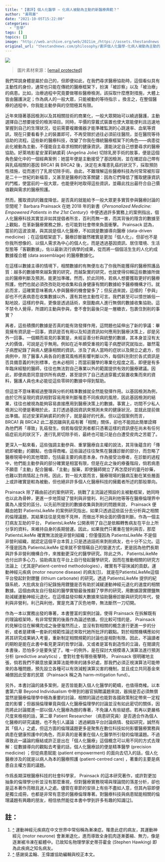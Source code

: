 ```yaml
---
title: "【書評】個人化醫學 — 化病人被動為主動的新醫療典範？"
author: "黃珮華"
date: "2021-10-05T15:22:00"
categories:
  - "哲學"
tags: []
topics: []
image: "http://web.archive.org/web/2021im_/https://assets.thestandnews.com/media/photos/med-15.png"
original_url: "thestandnews.com/philosophy/書評個人化醫學-化病人被動為主動的新醫療典範"
---
```

![](http://web.archive.org/web/2021im_/https://assets.thestandnews.com/media/photos/med-15.png)
> 圖片素材來源：[\[email protected\]](/web/20211117124725/http://www.thestandnews.com/cdn-cgi/l/email-protection)

我們常說身體是屬於自己的，但即便如此，在我們尋求醫療協助時，這個看似具有主動性的身份，通常也只能在傳統的醫療框架下，扮演「被診察」以及「被治療」的病患。比如，治療過程中究竟要做哪些醫療檢測，該採取什麼應對措施，大體上皆由醫護決定；作為病人的一般大眾，只能被動的等待指示 。換言之，在整個醫療的過程中，你我能主動參與的空間極其有限。

近年來隨著基因檢測以及其相關技術的商業化，一般大眾開始可以繞過醫護，主動選擇自己想要接受的檢測項目。同時，平價的穿戴式裝置也使大眾能便利且迅速地掌握到自己的生理狀況，從前需要複雜儀器才能準確監測的心跳速率、血氧等資訊，現在只要看看手上的裝置即可，不再受限於過往必須前往醫院，並在醫院等待協助的流程。這些新的醫療科技，改變了你我在傳統醫療框架下的角色——病患從此化被動為主動，不僅能自主尋求相關的健康資訊，還能決定自己想要尋求的醫療協助。好萊塢影星安潔莉納裘莉 (Angelina Jolie) 切除乳房手術的故事，便是這個角色變化中的一個經典案例：她當年便是主動接受了基因檢測，並在確認自己帶有與乳癌相關的基因 BRCA1 與 BRCA2 後，決定在未罹患乳癌的狀況下，採取預防性措施，從而進行了乳房切除手術。由此，不難理解這些醫療科技為何常常被形容是二十一世紀的新福音，又甚至是醫療的改革關鍵：因為它們降低了獲取健康資訊的門檻，使當前的一般大眾，也能便利地取得這些資訊，並藉此找出最符合自己價值觀與需求的醫療照護。

然而，獲取資訊的難度降低，是否真的就能給予一般大眾更多實質參與醫療討論的空間呢？ Barbara Prainsack 在她 2018 年的新書《_Personalized Medicine: Empowered Patients in the 21st Century_》中便透過許多實務上的案例指出，個人化醫療科技其實並非如其提倡者所言，百利而無一害，而其背後的隱含的數據至上觀點，在革新醫療實務之餘，也可能對社會帶來負面衝擊。 Prainsack 認為，當前的這波浪潮，與其說是個人化醫療，不如說是數據導向醫療 (data-driven medicine) ；在這個框架底下，醫療診斷雖然確實是更加「個人化」，但卻也不是你我所想像的、以個人需求為中心的個人化，而是透過基因資訊、居住環境、生活型態等「客觀數據」，佐以最新流行病學的成果，從而將一個個活生生的人化約成數據複合體 (data assemblage) 的醫療數據化。

在這樣以數據主導的情境下，相關數據的有無便左右了你我所能獲得的醫療照護品質：越多的數據帶來越紮實的研究，而越紮實的研究，也就使得仰賴這些數據所做出的醫療判斷及預測，能更加準確。然而，於此同時，若病人想要獲取更好的醫療照護，他們也就必須孜孜矻矻地收集和自身健康有關的數據給予醫療機構才行。就此而言，這確實意味著病人參與醫療的機會變多了；但反過來說，這樣的「參與」卻也不代表病患在收集數據以外，還有其他主動性可言。我們甚至可以憤世嫉俗一點地說，這樣的參與，更像是透過話術，來鼓勵病人進行無償的數據收集協助。這不禁令人覺得，所謂的主動與參與，會不會到最後只是一層糖衣，包裹住剝削的事實？

再者，這些積攢的數據是否真的能有效發揮作用，這問題也延伸出了新的爭議：畢竟擁有資訊是一回事，資訊是否有用以及知道資訊如何應用到醫療決策上，卻是另外一回事。一個顯而易見的事實是，未經妥善分析與統整的數據，其本身並沒有太大的價值，可說是近乎無用。例如在近年頗受重視的電子病歷研究就指出，雖然電子病歷紀錄了與病人健康相關的資訊，涉及了病人當時的症狀以及開立之處方，但病例中，除了醫事人員各自的書寫風格將影響判斷以外，每個科別對於各式資訊是否具備意義的判別標準，也未必相同；而當前醫學的專業化程度之高，即便是有多年臨床經驗的醫師，往往也無法對自己專業以外的範圍提供有效的醫療建議。因此，即便病患同意提供所有病歷，甚至提供了自己透過穿戴式裝置收集而來的資料，醫護人員也未必能從這些零碎的數據中得到幫助。

但這並不意味著經過整理與分析的精準數據就全然能發揮作用。以基因檢測為例，由於它所呈現的資訊相對容易用來判斷罹患不同疾病的風險，因此基因檢測的結果，往往也被視為能夠容易直接應用到醫療決策上的數據。事實上，坊間不少私人檢測公司便是著眼於此，主打透過基因資訊來預測未來的健康狀況，並就此提前做出準備。前述安潔莉納裘莉的例子，就是最好的代表。但以這個案例而言， BRCA1 與 BRCA2 此二基因雖與乳癌有著「相關」關係，卻也不能因此簡單詮釋為他們將「導致」乳癌發生。倘若每個受測者都只憑著這樣的資訊便在尚未有任何癌症前兆的狀況下，進行乳房切除手術，最終也可能只是白白遭受皮肉之苦罷了。

更深入一點來看，這些強調主動參與、重掌醫療自主權的說法，其背後蘊含的「傳統即被動」的觀點，也值得商榷。這些論述往往聚焦在醫護診斷的部分，而忽略了醫療現場中的其他環節，包括最主要的病患本身。作為接受治療者，在診斷的過程中，他們能主動參與的部分確實是相當有限，但是在此之後的療養階段，倘若病患不願意「主動」配合醫囑、「主動」服藥，即使醫師開立了再怎麼好的靈丹妙藥，也難以對病情起上作用。因此，對一般大眾而言，醫療現場的醫病互動在某些層面上或許確實是較為被動，但也絕非許多個人化醫療科技的擁戴者所述的那般單向。

Prainsack 除了藉由前述的案例研究，挑戰了主流論述預設的主被動框架，她同時也以此為骨幹，更進一步地質疑了營利與非營利、利己與利他等等在醫療倫理界中廣為人接受的區分。以先前所提到的數據收集與剝削的問題來說， Prainsack 便藉由她對 PatientsLikeMe 的案例研究指出，如果只透過這些區分去分析與之相關的倫理議題，其結果往往是見樹不見林，而做出不夠全面的價值判斷。作為一個主打病友互助的平台， PatientsLikeMe 公開表明了自己是依賴轉售病友在平台上所分享的資料，來維持自身的長期營運。因此，如果我們只著重在營利與否，那麼 PatientsLikeMe 確實無法說是非營利組織；但僅僅因為 PatientsLikeMe 不是個非營利組織，就認定這個平台本質上只是透過話術來剝削病友，也十分不公允。這不僅是因為 PatientsLikeMe 從來就不曾隱瞞自己的營運方式，更是因為他們長期與許多非營利機構合作，來推動更深化的醫學研究。除此之外， PatientsLikeMe 也付出許多心力，協助病友在平台上自行發起醫學研究，因而在推動相關的研究方法論上（尤其是Patient-centred methodologies），確實有不容抹滅的貢獻。運動神經元疾病 (motor neurone disease) 的病友[\[1\]](#footnote-1)， 就是在PatientsLikeMe這個平台發起針對鋰鹽 (lithium carbonate) 的研究。透過 PatientsLikeMe 提供的紀錄系統，大批病友自行紀錄施用鋰鹽是否有助於減緩運動神經元退化的速度的相關數據。這個由病友自行發起的醫學實驗最後推翻了學界的研究，用數據證實鋰鹽無助減緩運動神經元退化。在這樣益發仰賴大數據來協助醫療診斷與研究的年代，營利與非營利，利己與利他，實是充滿了灰色地帶，無法斷然一刀切開。

作為一本以實務出發的專著，本書豐富的案例討論，使得 Prainsack 在拆解既有的理論框架時，有非常堅實的後盾作為論述依據。但比較可惜的是， Prainsack 的見解往往在解構完成之後便戛然而止，並沒有對相關的概念進行更進一步的分析，或者是建構一套新的規範性論述來取代她所批評的觀點。對於相關機構應如何將其研究成果納入考量，重新制定相關規範的討論也是相對有限。因此，不論讀者的期盼是能在此書中看見更深的哲學討論，又或者是富有創造性的立論，在閱讀完本書後，恐怕多少是要失望了。唯一的例外，是在探討大規模導入演算法進行預測分析 (predictive analytics) ，會對社會有哪些衝擊時， Prainsack 很明確地主張，倘若我們不願意放棄演算法能帶來的諸多好處，那我們必須正視演算法可能帶來的各種問題，預先設立各種可以有效減輕演算災害的機制，並且成立共同基金來補償因此受害的民眾（Prainsack 稱之為 harm-mitigation fund）。

另外，本書討論的諸多案例，是否皆能劃入個人化醫學的範疇，也值得商榷。以本書第六章 Beyond Individualism 中帶到的器官捐贈議題來說，器捐是否必須無償當然是醫療倫理學中極為重要的討論，相關的論述也能對各國政策制定帶來一定程度的影響；但器捐倫理畢竟與個人化醫療倫理學的討論並沒有如此密切的關係，因而將此討論擺進一部以個人化醫療為題的專著，不免讓人有些疑惑。若再以更嚴格尺度來檢視的話，第二章 Patient Researcher （病患研究員）是否適合作為個人化醫療的研究議題，也不免引人議論：透過網路平台討論病情、發起研究，誠然有其「個人」之處，但這方面的倫理議題更多是聚焦在數位科技如何影響醫療實務與病患在健康照護中的角色，而非真的是著重在個人化醫學所引發的倫理議題。不過導致此一議論的癥結或許正是出在「個人化醫療」這個概念可以用不同的方式去理解：從數據導向的觀點去考量的話，個人化醫療談的便是精準醫學 (precision medicine) ；但從病患賦能 (patient empowerment) 的面向去切入的話，個人化醫療涉及的就是以病人為本的醫療照護 (patient-centred care) ，著重的主要是病患自主權方面的議題。

作爲長期深根醫療科技的社會科學家， Prainsack 的這本研究著作，或許對更加抽象的倫理學分析並沒有那麼重視，但對醫療實務現場與理論間的落差分析，卻也是這本著作亮眼且迷人之處。儘管在章節的安排上有些不盡如人意，但其內容即便是獨立成冊，也都是非常有意思的醫療倫理專著。對醫療科技與病患賦能相關的倫理議題有興趣的朋友，相信依然能從本書中學到許多有趣的知識[\[2\]](#footnote-2)。

註：
--

1.  [^](#footnote-marker-1-1) 運動神經元疾病在中文世界中常俗稱為漸凍症。罹患此症的病友，其運動神經元 (motor neurone) 會漸漸退化，進而導致全身肌肉逐漸萎縮、無力，像是逐漸被冷凍在軀體中。已故知名物理學家史蒂芬霍金 (Stephen Hawking) 即為此疾病之知名病友。
2.  [^](#footnote-marker-2-1) 感謝吳孟翰、王偉雄協助編輯與校正本文。